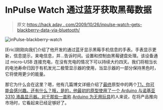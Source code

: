 # InPulse Watch 通过蓝牙获取黑莓数据

> 原文:[https://hack aday . com/2009/10/26/inpulse-watch-gets-blackberry-data-via-bluetooth/](https://hackaday.com/2009/10/26/inpulse-watch-gets-blackberry-data-via-bluetooth/)

![inPulse-blackberry-watch](../Images/f34bd8cc94c5f4e6138c18a4441c624c.png "inPulse-blackberry-watch")

[Eric]刚刚向我们介绍了他开发的通过蓝牙显示黑莓手机信息的手表。手表显示更新，信息提示，来电信息，并…告诉时间。设置和控制由黑莓键盘处理。该设备通过 micro-USB 连接充电，在没有充电的情况下可以持续大约四天。我们将相当长的电池寿命归因于有机发光二极管显示器的使用，当显示器的一部分保持黑色时，它将使用更少的能量。

那它为什么会在这里？嗯，他有几篇博文详细介绍了[最终](http://inpulse.tumblr.com/post/222973114/evolution2)原型中的两个[T1，你可能会感兴趣。还有什么？哦，是的，他最初的原型使用了一个 Arduino 与诺基亚 3310 液晶显示器。对于那些一直称](http://inpulse.tumblr.com/post/222972860/evolution1) [Arduino 为无用玩具](http://hackaday.com/2009/08/31/internet-enabled-furby/)的人来说，在将产品推向市场时，它看起来已经足够好了。